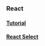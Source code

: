 ### React  
#### **[Tutorial](https://reactjs.org/docs/hello-world.html)**  
#### **[React Select](https://github.com/JedWatson/react-select)**  
